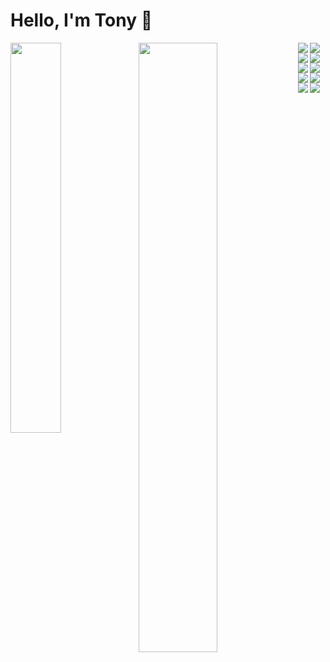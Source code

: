 # Hello, I'm Tony 👋

<img align="left" width="40%" src="https://github-readme-stats.vercel.app/api?username=tony&show_icons=true&theme=radical" />
<img align="left" width="50%" src="https://github-readme-stats.vercel.app/api/top-langs/?username=tonymanh-dev&layout=compact" />


<img align="left"  src="https://img.shields.io/badge/html5-%23E34F26.svg?style=for-the-badge&logo=html5&logoColor=white" />
<img align="left"  src="https://img.shields.io/badge/css3-%231572B6.svg?style=for-the-badge&logo=css3&logoColor=white" />
<img align="left"  src="https://img.shields.io/badge/javascript-%23323330.svg?style=for-the-badge&logo=javascript&logoColor=%23F7DF1E" />
<img align="left"  src="https://img.shields.io/badge/typescript-%23007ACC.svg?style=for-the-badge&logo=typescript&logoColor=white" />
<img align="left"  src="https://img.shields.io/badge/tailwindcss-%2338B2AC.svg?style=for-the-badge&logo=tailwind-css&logoColor=white" />
<img align="left"  src="https://img.shields.io/badge/bootstrap-%23563D7C.svg?style=for-the-badge&logo=bootstrap&logoColor=white" />
<img align="left"  src="https://img.shields.io/badge/react-%2320232a.svg?style=for-the-badge&logo=react&logoColor=%2361DAFB" />
<img align="left"  src="https://img.shields.io/badge/redux-%23593d88.svg?style=for-the-badge&logo=redux&logoColor=white" />
<img align="left"  src="https://img.shields.io/badge/SASS-hotpink.svg?style=for-the-badge&logo=SASS&logoColor=white" />
<img align="left"  src="https://img.shields.io/badge/Next-black?style=for-the-badge&logo=next.js&logoColor=white" />



